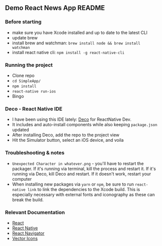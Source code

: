 ## Demo React News App README

### Before starting
- make sure you have Xcode installed and up to date to the latest CLI
- update brew
- install brew and watchman: `brew install node && brew install watchman`
- install react native cli: `npm install -g react-native-cli`

### Running the project
- Clone repo
- `cd SimpleApp/`
- `npm install`
- `react-native run-ios`
- Bingo

### Deco - React Native IDE
- I have been using this IDE lately: [Deco](https://www.decoide.org/) for ReactNative Dev.
- It includes and auto-install components while also keeping `package.json` updated
- After installing Deco, add the repo to the project view
- Hit the Simulator button, select an iOS device, and voila

### Troubleshooting & notes
- `Unexpected Character in whatever.png` - you'll have to restart the packager. If it's running via terminal, kill the process and restart it. If it's running via Deco, kill Deco and restart. If it doesn't work, restart your computer
- When installing new packages via `yarn` or `npm`, be sure to run `react-native link` to link the dependencies to the Xcode build. This is especially necessary with external fonts and iconography as these can break the build.

### Relevant Documentation
- [React](https://facebook.github.io/react/)
- [React Native](https://facebook.github.io/react-native/)
- [React Navigator](https://reactnavigation.org/)
- [Vector Icons](https://oblador.github.io/react-native-vector-icons/)
